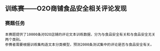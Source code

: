 ## 训练赛——O2O商铺食品安全相关评论发现
### 赛题任务
    本赛题提供了10000条对O2O店铺的评论文本训练数据，分为与食品安全有关和与食品安全无关两个类别。
    参赛者需要根据训练集构造文本分类模型，预测2000条测试集中的评论是否与食品安全有关。
    
